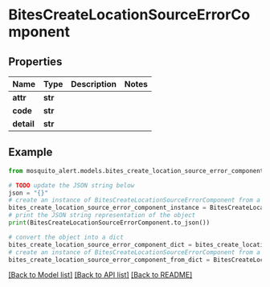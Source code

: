 # BitesCreateLocationSourceErrorComponent


## Properties

Name | Type | Description | Notes
------------ | ------------- | ------------- | -------------
**attr** | **str** |  | 
**code** | **str** |  | 
**detail** | **str** |  | 

## Example

```python
from mosquito_alert.models.bites_create_location_source_error_component import BitesCreateLocationSourceErrorComponent

# TODO update the JSON string below
json = "{}"
# create an instance of BitesCreateLocationSourceErrorComponent from a JSON string
bites_create_location_source_error_component_instance = BitesCreateLocationSourceErrorComponent.from_json(json)
# print the JSON string representation of the object
print(BitesCreateLocationSourceErrorComponent.to_json())

# convert the object into a dict
bites_create_location_source_error_component_dict = bites_create_location_source_error_component_instance.to_dict()
# create an instance of BitesCreateLocationSourceErrorComponent from a dict
bites_create_location_source_error_component_from_dict = BitesCreateLocationSourceErrorComponent.from_dict(bites_create_location_source_error_component_dict)
```
[[Back to Model list]](../README.md#documentation-for-models) [[Back to API list]](../README.md#documentation-for-api-endpoints) [[Back to README]](../README.md)


